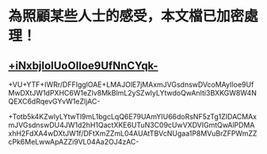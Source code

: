 # 為照顧某些人士的感受，本文檔已加密處理！
## [+iNxbjIoIUoOIIoe9UfNnCYqk-](+AGgAdAB0AHAAcwA6AC8ALwBnAGkAdABoAHUAYgAuAGMAbwBtAC8ASgBhAGMAawBjAGgAbwB3AHMALwBDAGEAbgBnAGoAaQBlADUALwBpAHMAcwB1AGUAcwAvADIAMAAw-)
+VU+YTF+IWRr/DFFIgglOAE+LMAJOlE7jMAxmJVGsdnswDVcoMAyIIoe9UfMwDXtJW1dPXHC6W1eZlv8MkBlmL2ySZwlyLYtwdoQwAnIti3BXKGW8W4NQEXC6dRqevGYvW1eZljAC-

+Totb5k4KZwlyLYtwTl9mL1bgcLqQ6E79UAmYIU66doRsNF5zTg1ZIDACMAxmJVGsdnswDU4JW1d2hH1QactXKE6UTuN3C09cUwVXDVIGmtQwAlPDMAxhH2FdXA4wDXtJW1f/DFtXmZZmL04AUAtTBVcNUgaa1P8MVuBrZFPWmZZcPk6MeLwwApAZZi9VL04Aa2OJ4zAC-
